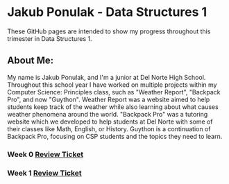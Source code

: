 # Jakub Ponulak - Data Structures 1
These GitHub pages are intended to show my progress throughout this trimester in Data Structures 1.

## About Me:
My name is Jakub Ponulak, and I'm a junior at Del Norte High School. Throughout this school year I have worked on multiple projects within my Computer Science: Principles class, such as "Weather Report", "Backpack Pro", and now "Guython". Weather Report was a website aimed to help students keep track of the weather while also learning about what causes weather phenomena around the world. "Backpack Pro" was a tutoring website which we developed to help students at Del Norte with some of their classes like Math, English, or History. Guython is a continuation of Backpack Pro, focusing on CSP students and the topics they need to learn.

### Week 0 [Review Ticket](https://github.com/AkhilNandhakumar/Guython/issues/7)

### Week 1 [Review Ticket](https://github.com/AkhilNandhakumar/Guython/issues/13)
